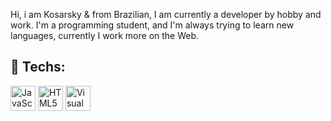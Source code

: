 Hi, i am Kosarsky &amp; from Brazilian, I am currently a developer by hobby and work. I'm a programming student, and I'm always trying to learn new languages, currently I work more on the Web.

<div>
    <h2>🔧 Techs:</h2>
    <p>
        <img alt="JavaScript" src="https://cdn.jsdelivr.net/gh/devicons/devicon/icons/nodejs/nodejs-original.svg" width="40"/>
        <img alt="HTML5" src="https://cdn.jsdelivr.net/gh/devicons/devicon/icons/html5/html5-original-wordmark.svg" width="40"/>
        <img alt="Visual Studio Code" src="https://cdn.jsdelivr.net/gh/devicons/devicon/icons/vscode/vscode-original.svg" width="40"/>
    </p>
</div>

